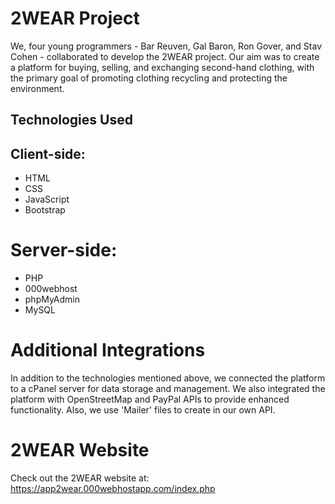 # 2WEAR Project
We, four young programmers - Bar Reuven, Gal Baron, Ron Gover, and Stav Cohen - collaborated to develop the 2WEAR project. Our aim was to create a platform for buying, selling, and exchanging second-hand clothing, with the primary goal of promoting clothing recycling and protecting the environment.

## Technologies Used
## Client-side:
* HTML
* CSS
* JavaScript
* Bootstrap

# Server-side:
* PHP
* 000webhost
* phpMyAdmin
* MySQL

  
# Additional Integrations
In addition to the technologies mentioned above, we connected the platform to a cPanel server for data storage and management. We also integrated the platform with OpenStreetMap and PayPal APIs to provide enhanced functionality. Also, we use 'Mailer' files to create in our own API.

# 2WEAR Website
Check out the 2WEAR website at: https://app2wear.000webhostapp.com/index.php
